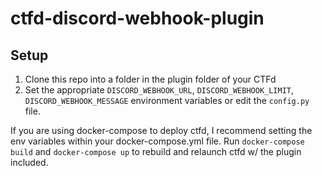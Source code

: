 # ctfd-discord-webhook-plugin

## Setup
1. Clone this repo into a folder in the plugin folder of your CTFd
2. Set the appropriate `DISCORD_WEBHOOK_URL`, `DISCORD_WEBHOOK_LIMIT`, `DISCORD_WEBHOOK_MESSAGE` environment variables or edit the `config.py` file.

If you are using docker-compose to deploy ctfd, I recommend setting the env variables within your docker-compose.yml file. Run `docker-compose build` and `docker-compose up` to rebuild and relaunch ctfd w/ the plugin included.
